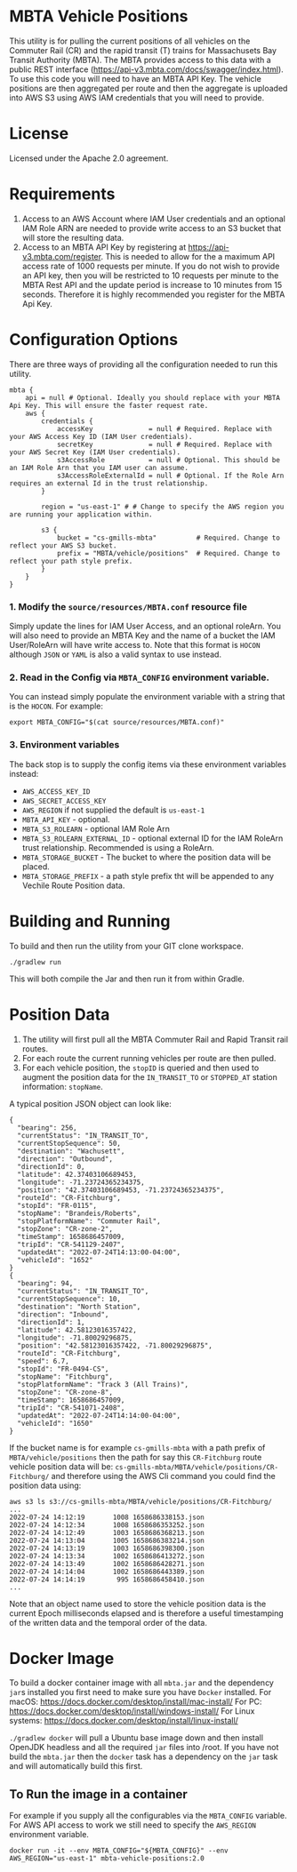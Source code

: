 # MBTA Vehicle Positions
This utility is for pulling the current positions of all vehicles on the Commuter Rail (CR) and the rapid transit (T) trains for Massachusets Bay Transit Authority (MBTA). The MBTA provides access to this data with a public REST interface (https://api-v3.mbta.com/docs/swagger/index.html). To use this code you will need to have an MBTA API Key. The vehicle positions are then aggregated per route and then the aggregate is uploaded into AWS S3 using AWS IAM credentials that you will need to provide.

# License
Licensed under the Apache 2.0 agreement.

# Requirements
1. Access to an AWS Account where IAM User credentials and an optional IAM Role ARN are needed to provide write access to an S3 bucket that will store the resulting data.
2. Access to an MBTA API Key by registering at https://api-v3.mbta.com/register. This is needed to allow for the a maximum API access rate of 1000 requests per minute. If you do not wish to provide an API key, then you will be restricted to 10 requests per minute to the MBTA Rest API and the update period is increase to 10 minutes from 15 seconds. Therefore it is highly recommended you register for the MBTA Api Key.

# Configuration Options
There are three ways of providing all the configuration needed to run this utility.

```
mbta {
    api = null # Optional. Ideally you should replace with your MBTA Api Key. This will ensure the faster request rate.
    aws {
        credentials {
            accessKey              = null # Required. Replace with your AWS Access Key ID (IAM User credentials).
            secretKey              = null # Required. Replace with your AWS Secret Key (IAM User credentials).
            s3AccessRole           = null # Optional. This should be an IAM Role Arn that you IAM user can assume.
            s3AccessRoleExternalId = null # Optional. If the Role Arn requires an external Id in the trust relationship.
        }

        region = "us-east-1" # # Change to specify the AWS region you are running your application within.

        s3 {
            bucket = "cs-gmills-mbta"          # Required. Change to reflect your AWS S3 bucket.
            prefix = "MBTA/vehicle/positions"  # Required. Change to reflect your path style prefix.
        }
    }
}
```

### 1. Modify the `source/resources/MBTA.conf` resource file
Simply update the lines for IAM User Access, and an optional roleArn. You will also need to provide an MBTA Key and the name of a bucket the IAM User/RoleArn will have write access to.
Note that this format is `HOCON` although `JSON` or `YAML` is also a valid syntax to use instead.

### 2. Read in the Config via `MBTA_CONFIG` environment variable.
You can instead simply populate the environment variable with a string that is the `HOCON`. For example:
```
export MBTA_CONFIG="$(cat source/resources/MBTA.conf)"
```

### 3. Environment variables
The back stop is to supply the config items via these environment variables instead:
* `AWS_ACCESS_KEY_ID`
* `AWS_SECRET_ACCESS_KEY`
* `AWS_REGION` if not supplied the default is `us-east-1`
* `MBTA_API_KEY` - optional.
* `MBTA_S3_ROLEARN` - optional IAM Role Arn
* `MBTA_S3_ROLEARN_EXTERNAL_ID` - optional external ID for the IAM RoleArn trust relationship. Recommended is using a RoleArn.
* `MBTA_STORAGE_BUCKET` - The bucket to where the position data will be placed.
* `MBTA_STORAGE_PREFIX` - a path style prefix tht will be appended to any Vechile Route Position data.

# Building and Running
To build and then run the utility from your GIT clone workspace.

`./gradlew run`

This will both compile the Jar and then run it from within Gradle.

# Position Data
1. The utility will first pull all the MBTA Commuter Rail and Rapid Transit rail routes.
2. For each route the current running vehicles per route are then pulled.
3. For each vehicle position, the `stopID` is queried and then used to augment the position data for the `IN_TRANSIT_TO` or `STOPPED_AT` station information: `stopName`.

A typical position JSON object can look like:
```
{
  "bearing": 256,
  "currentStatus": "IN_TRANSIT_TO",
  "currentStopSequence": 50,
  "destination": "Wachusett",
  "direction": "Outbound",
  "directionId": 0,
  "latitude": 42.37403106689453,
  "longitude": -71.23724365234375,
  "position": "42.37403106689453, -71.23724365234375",
  "routeId": "CR-Fitchburg",
  "stopId": "FR-0115",
  "stopName": "Brandeis/Roberts",
  "stopPlatformName": "Commuter Rail",
  "stopZone": "CR-zone-2",
  "timeStamp": 1658686457009,
  "tripId": "CR-541129-2407",
  "updatedAt": "2022-07-24T14:13:00-04:00",
  "vehicleId": "1652"
}
{
  "bearing": 94,
  "currentStatus": "IN_TRANSIT_TO",
  "currentStopSequence": 10,
  "destination": "North Station",
  "direction": "Inbound",
  "directionId": 1,
  "latitude": 42.58123016357422,
  "longitude": -71.80029296875,
  "position": "42.58123016357422, -71.80029296875",
  "routeId": "CR-Fitchburg",
  "speed": 6.7,
  "stopId": "FR-0494-CS",
  "stopName": "Fitchburg",
  "stopPlatformName": "Track 3 (All Trains)",
  "stopZone": "CR-zone-8",
  "timeStamp": 1658686457009,
  "tripId": "CR-541071-2408",
  "updatedAt": "2022-07-24T14:14:00-04:00",
  "vehicleId": "1650"
}
```

If the bucket name is for example `cs-gmills-mbta` with a path prefix of `MBTA/vehicle/positions` then the path for say this `CR-Fitchburg` route vehicle position data will be:
`cs-gmills-mbta/MBTA/vehicle/positions/CR-Fitchburg/` and therefore using the AWS Cli command you could find the position data using:

```
aws s3 ls s3://cs-gmills-mbta/MBTA/vehicle/positions/CR-Fitchburg/
...
2022-07-24 14:12:19       1008 1658686338153.json
2022-07-24 14:12:34       1008 1658686353252.json
2022-07-24 14:12:49       1003 1658686368213.json
2022-07-24 14:13:04       1005 1658686383214.json
2022-07-24 14:13:19       1003 1658686398300.json
2022-07-24 14:13:34       1002 1658686413272.json
2022-07-24 14:13:49       1002 1658686428271.json
2022-07-24 14:14:04       1002 1658686443389.json
2022-07-24 14:14:19        995 1658686458410.json
...
```
Note that an object name used to store the vehicle position data is the current Epoch milliseconds elapsed and is therefore a useful timestamping of the written data and the temporal order of the data.

# Docker Image
To build a docker container image with all `mbta.jar` and the dependency `jar`s installed you first need to make sure you have `Docker` installed.
For macOS: https://docs.docker.com/desktop/install/mac-install/
For PC: https://docs.docker.com/desktop/install/windows-install/
For Linux systems: https://docs.docker.com/desktop/install/linux-install/

`./gradlew docker` will pull a Ubuntu base image down and then install OpenJDK headless and all the required `jar` files into /root.
If you have not build the `mbta.jar` then the `docker` task has a dependency on the `jar` task and will automatically build this first.

## To Run the image in a container
For example if you supply all the configurables via the `MBTA_CONFIG` variable. For AWS API access to work we still need to specify the `AWS_REGION` environment variable.
```
docker run -it --env MBTA_CONFIG="${MBTA_CONFIG}" --env AWS_REGION="us-east-1" mbta-vehicle-positions:2.0
```